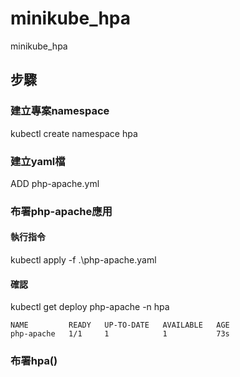 # minikube_hpa
minikube_hpa

## 步驟
### 建立專案namespace
kubectl create namespace hpa   
### 建立yaml檔
ADD php-apache.yml

### 布署php-apache應用
#### 執行指令
kubectl apply -f .\php-apache.yaml
#### 確認
kubectl get deploy php-apache -n hpa 

```
NAME         READY   UP-TO-DATE   AVAILABLE   AGE
php-apache   1/1     1            1           73s
```

### 布署hpa()